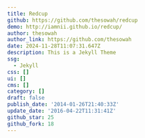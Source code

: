 ```yaml
---
title: Redcup
github: https://github.com/thesowah/redcup
demo: http://iamnii.github.io/redcup/
author: thesowah
author_link: https://github.com/thesowah
date: 2024-11-28T11:07:31.647Z
description: This is a Jekyll Theme
ssg:
  - Jekyll
css: []
ui: []
cms: []
category: []
draft: false
publish_date: '2014-01-26T21:40:33Z'
update_date: '2016-04-22T11:31:41Z'
github_star: 25
github_fork: 18
---
```


